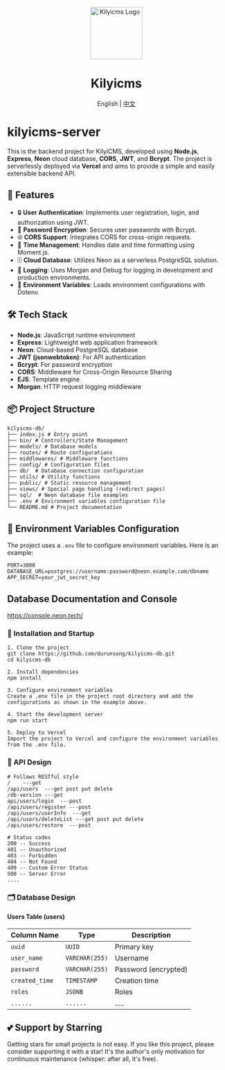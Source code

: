 <div align="center">
  <img alt="Kilyicms Logo" width="120" height="120" src="https://kilyicms-server.vercel.app/images/logo.png">
  <h1>Kilyicms</h1>
  <span>English | <a href="./README.md">中文</a></span>
</div>

# kilyicms-server

This is the backend project for KilyiCMS, developed using **Node.js**, **Express**, **Neon** cloud database, **CORS**, **JWT**, and **Bcrypt**. The project is serverlessly deployed via **Vercel** and aims to provide a simple and easily extensible backend API.

## 🎯 Features

- 🔒 **User Authentication**: Implements user registration, login, and authorization using JWT.
- 🔑 **Password Encryption**: Secures user passwords with Bcrypt.
- 🌐 **CORS Support**: Integrates CORS for cross-origin requests.
- 📅 **Time Management**: Handles date and time formatting using Moment.js.
- 🗄️ **Cloud Database**: Utilizes Neon as a serverless PostgreSQL solution.
- 🔧 **Logging**: Uses Morgan and Debug for logging in development and production environments.
- 🧰 **Environment Variables**: Loads environment configurations with Dotenv.

## 🛠️ Tech Stack

- **Node.js**: JavaScript runtime environment
- **Express**: Lightweight web application framework
- **Neon**: Cloud-based PostgreSQL database
- **JWT (jsonwebtoken)**: For API authentication
- **Bcrypt**: For password encryption
- **CORS**: Middleware for Cross-Origin Resource Sharing
- **EJS**: Template engine
- **Morgan**: HTTP request logging middleware

## 📦 Project Structure

```mariadb
kilyicms-db/
├── index.js # Entry point
├── bin/ # Controllers/State Management
├── models/ # Database models
├── routes/ # Route configurations
├── middlewares/ # Middleware functions
├── config/ # Configuration files
├── db/  # Database connection configuration
├── utils/ # Utility functions
├── public/ # Static resource management
├── views/ # Special page handling (redirect pages)
├── sql/  # Neon database file examples
├── .env # Environment variables configuration file
└── README.md # Project documentation
```

## 🔧 Environment Variables Configuration

The project uses a `.env` file to configure environment variables. Here is an example:

```mariadb
PORT=3000
DATABASE_URL=postgres://username:password@neon.example.com/dbname
APP_SECRET=your_jwt_secret_key
```

## Database Documentation and Console

https://console.neon.tech/

### 🚀 Installation and Startup

```pnpm
1. Clone the project
git clone https://github.com/durunsong/kilyicms-db.git
cd kilyicms-db

2. Install dependencies
npm install

3. Configure environment variables
Create a .env file in the project root directory and add the configurations as shown in the example above.

4. Start the development server
npm run start

5. Deploy to Vercel
Import the project to Vercel and configure the environment variables from the .env file.
```

### 📌 API Design

```pnpm
# Follows RESTful style
/    ---get
/api/users  ---get post put delete
/db-version ---get
api/users/login  ---post
/api/users/register ---post
/api/users/userInfo  ---get
/api/users/deleteList ---get post put delete
/api/users/restore  ---post

# Status codes
200 -- Success
401 -- Unauthorized
403 -- Forbidden
404 -- Not Found
409 -- Custom Error Status
500 -- Server Error
....
```

### 🗂️ Database Design

#### Users Table (users)

| Column Name    | Type           | Description        |
|----------------|----------------|--------------------|
| `uuid`         | `UUID`         | Primary key        |
| `user_name`    | `VARCHAR(255)` | Username           |
| `password`     | `VARCHAR(255)` | Password (encrypted) |
| `created_time` | `TIMESTAMP`    | Creation time      |
| `roles`        | `JSONB`        | Roles              |
| `......`       | `......`       | .....              |

## 💕 Support by Starring

Getting stars for small projects is not easy. If you like this project, please consider supporting it with a star! It's the author's only motivation for continuous maintenance (whisper: after all, it's free).

